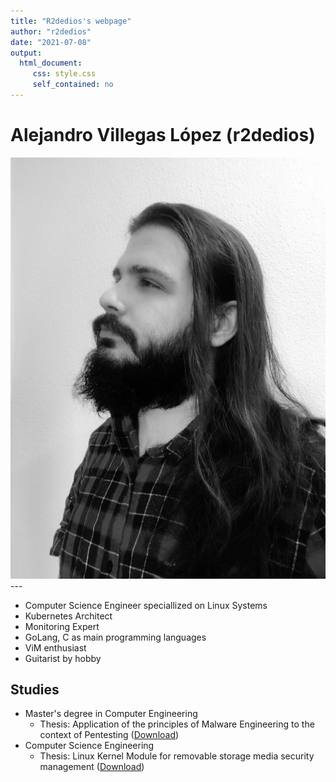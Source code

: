 ```yaml
---
title: "R2dedios's webpage"
author: "r2dedios"
date: "2021-07-08"
output:
  html_document:
     css: style.css
     self_contained: no
---
```

<style>
img[src$="#avatar"] {
  display: block;
  margin: 0 auto;
  border-radius: 5%;
  max-width: 50%;
  zoom: 15%;
  padding-right: 5%;
  float: left;
}
</style>

# Alejandro Villegas López (r2dedios)

![Avatar](./images/avillegas.jpg#avatar)    ---
- Computer Science Engineer speciallized on Linux Systems
- Kubernetes Architect
- Monitoring Expert
- GoLang, C as main programming languages
- ViM enthusiast
- Guitarist by hobby





## Studies

  - Master's degree in Computer Engineering
    - Thesis: Application of the principles of Malware Engineering to the context of Pentesting ([Download](https://repositorio.uam.es/handle/10486/685331))
  - Computer Science Engineering
    - Thesis: Linux Kernel Module for removable storage media security management ([Download](https://repositorio.uam.es/handle/10486/673624))

